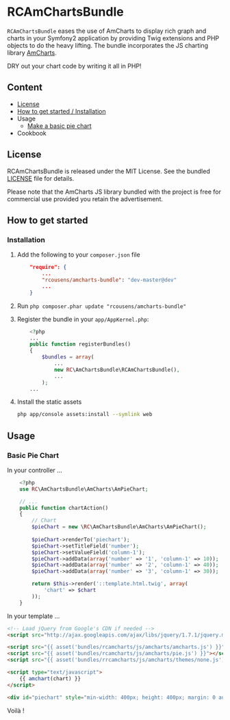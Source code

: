 # RCAmChartsBundle

`RCAmChartsBundle` eases the use of AmCharts to display rich graph and charts in your Symfony2 application by
providing Twig extensions and PHP objects to do the heavy lifting. The bundle incorporates the JS charting 
library [AmCharts](http://www.amcharts.com).

DRY out your chart code by writing it all in PHP!

## Content

* [License](#license)
* [How to get started / Installation](#how-to-get-started)
* Usage
    * [Make a basic pie chart](#basic-pie-chart)
* Cookbook

## License
RCAmChartsBundle is released under the MIT License. See the bundled [LICENSE](LICENSE)
file for details.

Please note that the AmCharts JS library bundled with the project is free for commercial use provided you retain the advertisement.


## How to get started

### Installation

1. Add the following to your `composer.json` file

   ```json
       "require": {
           ...
           "rcousens/amcharts-bundle": "dev-master@dev"
           ...
       }
   ```

2. Run `php composer.phar update "rcousens/amcharts-bundle"`

3. Register the bundle in your `app/AppKernel.php`:

   ``` php
       <?php
       ...
       public function registerBundles()
       {
           $bundles = array(
               ...
               new RC\AmChartsBundle\RCAmChartsBundle(),
               ...
           );
       ...
   ```

4. Install the static assets

   ```bash
   php app/console assets:install --symlink web
   ```

## Usage

### Basic Pie Chart

In your controller ...

``` php
    <?php
    use RC\AmChartsBundle\AmCharts\AmPieChart;

    // ...
    public function chartAction()
    {
        // Chart
        $pieChart = new \RC\AmChartsBundle\AmCharts\AmPieChart();
        
        $pieChart->renderTo('piechart');
        $pieChart->setTitleField('number');
        $pieChart->setValueField('column-1');
        $pieChart->addData(array('number' => '1', 'column-1' => 10));
        $pieChart->addData(array('number' => '2', 'column-1' => 40));
        $pieChart->addData(array('number' => '3', 'column-1' => 30));

        return $this->render('::template.html.twig', array(
            'chart' => $chart
        ));
    }
```

In your template ...

``` html
<!-- Load jQuery from Google's CDN if needed -->
<script src="http://ajax.googleapis.com/ajax/libs/jquery/1.7.1/jquery.min.js" type="text/javascript"></script>

<script src="{{ asset('bundles/rcamcharts/js/amcharts/amcharts.js') }}"></script>
<script src="{{ asset('bundles/rcamcharts/js/amcharts/pie.js') }}"></script>
<script src="{{ asset('bundles/rrcamcharts/js/amcharts/themes/none.js') }}"></script>

<script type="text/javascript">
    {{ amchart(chart) }}
</script>

<div id="piechart" style="min-width: 400px; height: 400px; margin: 0 auto"></div>
```

Voilà !

